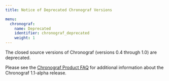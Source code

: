 ```yaml
---
title: Notice of Deprecated Chronograf Versions

menu:
  chronograf:
    name: Deprecated
    identifier: chronograf_deprecated
    weight: 1
---
```


The closed source versions of Chronograf (versions 0.4 through 1.0) are deprecated.

Please see the [Chronograf Product FAQ](/chronograf/v1.1/administration/chronograf-product-faq/) for additional information
about the Chronograf 1.1-alpha release.
